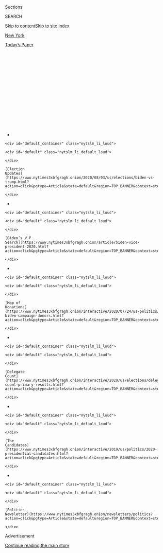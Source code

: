 <div id="app">

<div>

<div>

<div>

<div class="NYTAppHideMasthead css-1q2w90k e1suatyy0">

<div class="section css-ui9rw0 e1suatyy2">

<div class="css-eph4ug er09x8g0">

<div class="css-6n7j50">

</div>

<span class="css-1dv1kvn">Sections</span>

<div class="css-10488qs">

<span class="css-1dv1kvn">SEARCH</span>

</div>

[Skip to content](#site-content)[Skip to site index](#site-index)

</div>

<div id="masthead-section-label" class="css-1wr3we4 eaxe0e00">

[New
York](https://www.nytimes3xbfgragh.onion/section/nyregion)

</div>

<div class="css-10698na e1huz5gh0">

</div>

</div>

<div id="masthead-bar-one" class="section hasLinks css-15hmgas e1csuq9d3">

<div class="css-uqyvli e1csuq9d0">

</div>

<div class="css-1uqjmks e1csuq9d1">

</div>

<div class="css-9e9ivx">

[](https://myaccount.nytimes3xbfgragh.onion/auth/login?response_type=cookie&client_id=vi)

</div>

<div class="css-1bvtpon e1csuq9d2">

[Today’s
Paper](https://www.nytimes3xbfgragh.onion/section/todayspaper)

</div>

</div>

</div>

</div>

<div data-aria-hidden="false">

<div id="site-content" data-role="main">

<div>

<div class="css-1aor85t" style="opacity:0.000000001;z-index:-1;visibility:hidden">

<div class="css-1hqnpie">

<div class="css-epjblv">

<span class="css-17xtcya">[New
York](/section/nyregion)</span><span class="css-x15j1o">|</span><span class="css-fwqvlz">Why
the Botched N.Y.C. Primary Has Become the November
Nightmare</span>

</div>

<div class="css-k008qs">

<div class="css-1iwv8en">

<span class="css-18z7m18"></span>

<div>

</div>

</div>

<span class="css-1n6z4y">https://nyti.ms/2XlVlgx</span>

<div class="css-1705lsu">

<div class="css-4xjgmj">

<div class="css-4skfbu" data-role="toolbar" data-aria-label="Social Media Share buttons, Save button, and Comments Panel with current comment count" data-testid="share-tools">

  - 
  - 
  - 
  - 
    
    <div class="css-6n7j50">
    
    </div>

  - 
  - 

</div>

</div>

</div>

</div>

</div>

</div>

<div id="NYT_TOP_BANNER_REGION" class="css-13pd83m">

<div>

<div id="styln-elections-notifications-menu" class="section interactive-content interactive-size-medium css-1edisqu">

<div class="css-17ih8de interactive-body">

<div class="nytslm_innerContainer" data-aria-live="polite">

<div class="nytslm_title">

</div>

  - 
    
    <div id="default_container" class="nytslm_li_loud">
    
    <div id="default" class="nytslm_li_default_loud">
    
    </div>
    
    [Election
    Updates](https://www.nytimes3xbfgragh.onion/2020/08/03/us/elections/biden-vs-trump.html?action=click&pgtype=Article&state=default&region=TOP_BANNER&context=storylines_menu)
    
    </div>

  - 
    
    <div id="default_container" class="nytslm_li_loud">
    
    <div id="default" class="nytslm_li_default_loud">
    
    </div>
    
    [Biden’s V.P.
    Search](https://www.nytimes3xbfgragh.onion/article/biden-vice-president-2020.html?action=click&pgtype=Article&state=default&region=TOP_BANNER&context=storylines_menu)
    
    </div>

  - 
    
    <div id="default_container" class="nytslm_li_loud">
    
    <div id="default" class="nytslm_li_default_loud">
    
    </div>
    
    [Map of
    Donations](https://www.nytimes3xbfgragh.onion/interactive/2020/07/24/us/politics/trump-biden-campaign-donors.html?action=click&pgtype=Article&state=default&region=TOP_BANNER&context=storylines_menu)
    
    </div>

  - 
    
    <div id="default_container" class="nytslm_li_loud">
    
    <div id="default" class="nytslm_li_default_loud">
    
    </div>
    
    [Delegate
    Count](https://www.nytimes3xbfgragh.onion/interactive/2020/us/elections/delegate-count-primary-results.html?action=click&pgtype=Article&state=default&region=TOP_BANNER&context=storylines_menu)
    
    </div>

  - 
    
    <div id="default_container" class="nytslm_li_loud">
    
    <div id="default" class="nytslm_li_default_loud">
    
    </div>
    
    [The
    Candidates](https://www.nytimes3xbfgragh.onion/interactive/2019/us/politics/2020-presidential-candidates.html?action=click&pgtype=Article&state=default&region=TOP_BANNER&context=storylines_menu)
    
    </div>

  - 
    
    <div id="default_container" class="nytslm_li_loud">
    
    <div id="default" class="nytslm_li_default_loud">
    
    </div>
    
    [Politics
    Newsletter](https://www.nytimes3xbfgragh.onion/newsletters/politics?action=click&pgtype=Article&state=default&region=TOP_BANNER&context=storylines_menu)
    
    </div>

</div>

</div>

</div>

</div>

</div>

<div id="top-wrapper" class="css-1sy8kpn">

<div id="top-slug" class="css-l9onyx">

Advertisement

</div>

[Continue reading the main
story](#after-top)

<div class="ad top-wrapper" style="text-align:center;height:100%;display:block;min-height:250px">

<div id="top" class="place-ad" data-position="top" data-size-key="top">

</div>

</div>

<div id="after-top">

</div>

</div>

<div>

<div id="sponsor-wrapper" class="css-1hyfx7x">

<div id="sponsor-slug" class="css-19vbshk">

Supported by

</div>

[Continue reading the main
story](#after-sponsor)

<div id="sponsor" class="ad sponsor-wrapper" style="text-align:center;height:100%;display:block">

</div>

<div id="after-sponsor">

</div>

</div>

<div class="css-186x18t">

</div>

<div class="css-1vkm6nb ehdk2mb0">

# Why the Botched N.Y.C. Primary Has Become the November Nightmare

</div>

Nearly six weeks later, two congressional races remain undecided, and
officials are trading blame over the mishandling of tens of thousands of
mail-in ballots.

<div class="css-79elbk" data-testid="photoviewer-wrapper">

<div class="css-z3e15g" data-testid="photoviewer-wrapper-hidden">

</div>

<div class="css-1a48zt4 ehw59r15" data-testid="photoviewer-children">

![<span class="css-16f3y1r e13ogyst0" data-aria-hidden="true">Problems
plagued New York City’s June 23 primary, and weeks later Board of
Elections staff members were still tallying
ballots.</span><span class="css-cnj6d5 e1z0qqy90" itemprop="copyrightHolder"><span class="css-1ly73wi e1tej78p0">Credit...</span><span><span>Victor
J. Blue for The New York
Times</span></span></span>](https://static01.graylady3jvrrxbe.onion/images/2020/07/31/nyregion/00nyvoting-02/00nyvoting-02-articleLarge.jpg?quality=75&auto=webp&disable=upscale)

</div>

</div>

<div class="css-18e8msd">

<div class="css-vp77d3 epjyd6m0">

<div class="css-hus3qt ey68jwv0" data-aria-hidden="true">

[![Jesse
McKinley](https://static01.graylady3jvrrxbe.onion/images/2018/02/20/multimedia/author-jesse-mckinley/author-jesse-mckinley-thumbLarge.jpg
"Jesse McKinley")](https://www.nytimes3xbfgragh.onion/by/jesse-mckinley)

</div>

<div class="css-1baulvz">

By [<span class="css-1baulvz last-byline" itemprop="name">Jesse
McKinley</span>](https://www.nytimes3xbfgragh.onion/by/jesse-mckinley)

</div>

</div>

  - Aug. 3,
    2020

  - 
    
    <div class="css-4xjgmj">
    
    <div class="css-d8bdto" data-role="toolbar" data-aria-label="Social Media Share buttons, Save button, and Comments Panel with current comment count" data-testid="share-tools">
    
      - 
      - 
      - 
      - 
        
        <div class="css-6n7j50">
        
        </div>
    
      - 
      - 
    
    </div>
    
    </div>

</div>

</div>

<div class="section meteredContent css-1r7ky0e" name="articleBody" itemprop="articleBody">

<div class="css-1fanzo5 StoryBodyCompanionColumn">

<div class="css-53u6y8">

Election officials in New York City widely distributed mail-in ballots
for the primary on June 23, which featured dozens of hard-fought races.
The officials had hoped to make voting much easier, but they did not
seem prepared for the response: more than 10 times the number of
absentee ballots received in recent elections in the city.

Now, nearly six weeks later, two closely watched congressional races
remain undecided, and major delays in counting a deluge of 400,000
[mail-in
ballots](https://www.nytimes3xbfgragh.onion/2020/08/03/us/politics/trump-mail-in-voting.html)
and other problems are being cited as examples of the challenges facing
the nation as it looks toward conducting the November general election
during the pandemic.

Gov. Andrew M. Cuomo and other officials are trading blame for the
botched counting in the city, and the Postal Service is coming under
criticism over whether it is equipped to handle the sharp increase in
absentee ballots.

Election lawyers said one area of concern in New York City was that
mail-in ballots have prepaid return envelopes. The Postal Service
apparently had difficulty processing some of them correctly and, as a
result, an unknown number of votes — perhaps thousands — may have been
wrongfully disqualified because of a lack of a postmark.

</div>

</div>

<div class="css-1fanzo5 StoryBodyCompanionColumn">

<div class="css-53u6y8">

Thousands more ballots in the city were discarded by election officials
for minor errors, or not even sent to voters until the day before the
primary, making it all but impossible for the ballots to be returned in
time.

In recent days, President Trump has also jumped into fray, repeatedly
citing the primary in New York City for his unfounded claims that
mail-in voting is susceptible to fraud. There is no evidence that the
primary results were tainted by criminal malfeasance, according to a
wide array of election officials and representatives of campaigns.

Still, candidates and political analysts are warning that government
officials at all levels need to take urgent action to avoid a nightmare
in November.

“This election is a canary in the coal mine,” said Suraj Patel, a
Democrat running for Congress in a district that includes parts of
Manhattan, Brooklyn and Queens, who has filed a federal lawsuit over the
primary.

Mr. Patel trails the incumbent, Representative Carolyn B. Maloney, by
some 3,700 votes, though more than 12,000 ballots have been
disqualified, including about 1,200 that were missing postmarks, he
said.

</div>

</div>

<div class="css-1fanzo5 StoryBodyCompanionColumn">

<div class="css-53u6y8">

He is among the plaintiffs in a lawsuit filed in July that is asking a
federal court to order election officials to count disqualified ballots.
The lawsuit included testimony that election officials had mailed out
more than 34,000 ballots one day before the June 23
primary.

<div id="NYT_MAIN_CONTENT_1_REGION" class="css-9tf9ac">

<div>

<div id="styln-nfldraft-updates-block" class="section interactive-content interactive-size-medium css-1ftcdic">

<div class="css-17ih8de interactive-body">

<div id="styln-briefing-block" data-asset-id="">

<div class="briefing-block-header-section">

# [Latest Updates: 2020 Election](https://www.nytimes3xbfgragh.onion/2020/08/03/us/elections/biden-vs-trump.html?action=click&pgtype=Article&state=default&region=MAIN_CONTENT_1&context=storylines_live_updates)

<div class="briefing-block-ts">

Updated 2020-08-04T01:23:51.312Z

</div>

</div>

  - [Trump assails mail-in voting anew, citing delays in declaring a
    winner in a New York congressional
    primary.](https://www.nytimes3xbfgragh.onion/2020/08/03/us/elections/biden-vs-trump.html?action=click&pgtype=Article&state=default&region=MAIN_CONTENT_1&context=storylines_live_updates#link-6494b448)
  - [Obama issues his first slate of 2020
    endorsements.](https://www.nytimes3xbfgragh.onion/2020/08/03/us/elections/biden-vs-trump.html?action=click&pgtype=Article&state=default&region=MAIN_CONTENT_1&context=storylines_live_updates#link-3de249e6)
  - [In a big shift, Trump is now encouraging mask-wearing in campaign
    emails.](https://www.nytimes3xbfgragh.onion/2020/08/03/us/elections/biden-vs-trump.html?action=click&pgtype=Article&state=default&region=MAIN_CONTENT_1&context=storylines_live_updates#link-54e34d20)

<div class="briefing-block-footer">

<div class="briefing-block-footer-meta">

[See more
updates](https://www.nytimes3xbfgragh.onion/2020/08/03/us/elections/biden-vs-trump.html?action=click&pgtype=Article&state=default&region=MAIN_CONTENT_1&context=storylines_live_updates)

</div>

</div>

</div>

</div>

</div>

</div>

</div>

A winner has also not been declared in a congressional district in the
Bronx, where Ritchie Torres, a Democratic city councilman, holds a
comfortable lead over several other contenders.

Other states and localities had vote-by-mail primaries during the
pandemic, with some scattered reports of problems — though nothing on
the scale of New York City’s weekslong process. Even before the
outbreak, the city’s Board of Elections had a reputation as a troubled
agency that ran elections [rife with
problems](https://www.nytimes3xbfgragh.onion/2018/11/07/nyregion/voting-problems-nyc-.html).

New York City election officials insisted last week that [they were
doing their
best](https://www.nytimes3xbfgragh.onion/2020/07/17/nyregion/election-absentee-ballots-primary.html)
under the extraordinary circumstances.

They pointed out the difficulties in protecting election workers from
the coronavirus, and cited [state
laws](https://www.nysenate.gov/legislation/laws/ELN/9-209) requiring the
disqualification of ballots for various small errors — including missing
signatures on ballot envelopes or envelopes sealed with tape — for
contributing to the high number of invalidated ballots.

Election officials also said the changing plans for the state’s
presidential primary — it was [initially
canceled](https://www.nytimes3xbfgragh.onion/2020/04/27/us/politics/democratic-primary-canceled-coronavirus.html)
before being reinstated by the courts — had delayed the process of
sending out absentee ballots.

The city’s Board of Elections is not expected to certify the vote until
Tuesday. Thirteen weeks later, on Nov. 3, the state and city could face
another crush of absentee ballots.

</div>

</div>

<div class="css-1fanzo5 StoryBodyCompanionColumn">

<div class="css-53u6y8">

Frederic M. Umane, the board’s secretary, defended the handling of the
election, calling the ballot-counting process “slow, but accurate and
open.”

He said the board’s operation was greatly affected by the outbreak.

“Our staff was decimated by Covid,” Mr. Umane said, noting the board had
about 350 permanent workers and other temporary workers, many of whom
were sick and could not work before the primary.

Mr. Umane said the board might need hundreds more workers for the
November election.

Primaries were conducted across the state, but New York City seemed to
encounter the biggest problems, in part because it had many closely
contested races and substantial voter participation.

Mr. Cuomo, a third-term Democrat, acknowledged last week that the
primary was flawed, likening mail-in voting to other “systems that we
were working on but were not ready,” such as remote learning and
telemedicine, and suggesting the problem lay at a local level.

“We did have — not we — boards of elections had operational issues, some
better, some worse, and they have to learn from them,” Mr. Cuomo said.
“And we want to get the lessons and make the system better and make it
better for November.”

A person familiar with the internal operation of the city’s Board of
Elections, but not authorized to speak on the record, said that having
to increase the number of mail-in ballots had caused enormous struggles
at the agency.

“Imagine saying, ‘I’m having a dinner party for 10 people,’ and then
they say, ‘No, it’s 100 people,’” the person said. “It’s a very deep
learning curve.”

</div>

</div>

<div class="css-1fanzo5 StoryBodyCompanionColumn">

<div class="css-53u6y8">

The person added that the board made missteps along the way, including
not hiring enough people to count the absentee ballots. Even the vendors
hired to produce the ballots seemed overwhelmed.

In comments on Saturday, Mr. Cuomo said his administration had offered
help to local election boards, including “personnel to do counting,”
though no boards seemed to take the state up on its offer. He also noted
that some boards did not start counting ballots until the second week of
July. “Well, what was that?” he said.

Mr. Trump has repeatedly referred to the New York primary over the last
two weeks, warning that the “same thing would happen, but on massive
scale” across the country on Nov. 3.

</div>

</div>

<div class="css-cfo9c3">

</div>

<div class="css-1fanzo5 StoryBodyCompanionColumn">

<div class="css-53u6y8">

The president returned to the topic on Thursday as means of justifying
his suggestion that the general election might need to be postponed, a
trial balloon that was [widely panned by even his fellow
Republicans](https://www.nytimes3xbfgragh.onion/2020/07/31/us/politics/trump-tweet-democracy.html).

New York State lawmakers said they had responded to the problems last
month by approving a roster of fixes [to the vote-by-mail
system](https://www.nysenate.gov/newsroom/press-releases/senate-majority-advances-automatic-voter-registration-system-strengthens),
though it was not clear if Mr. Cuomo would sign the bills. Among other
changes, the legislation would allow the counting of ballots received
shortly after the election [without
postmarks](https://www.nysenate.gov/legislation/bills/2019/s8799/amendment/a)
and would require officials to [notify voters of small
errors](https://www.nysenate.gov/legislation/bills/2019/s8370/amendment/b)
in their ballot envelopes.

</div>

</div>

<div class="css-1fanzo5 StoryBodyCompanionColumn">

<div class="css-53u6y8">

Election experts pointed to an array of causes for the issues in
primary: In late April, as the toll from coronavirus mounted, [Mr. Cuomo
ordered a wide expansion of absentee
voting](https://www.governor.ny.gov/news/amid-ongoing-covid-19-pandemic-governor-cuomo-issues-executive-order-make-sure-every-new-yorker),
sending every New Yorker eligible to vote in the primary an application
for an absentee ballot.

</div>

</div>

<div class="css-79elbk" data-testid="photoviewer-wrapper">

<div class="css-z3e15g" data-testid="photoviewer-wrapper-hidden">

</div>

<div class="css-1a48zt4 ehw59r15" data-testid="photoviewer-children">

![<span class="css-16f3y1r e13ogyst0" data-aria-hidden="true">Councilman
Ritchie Torres, right, is leading in his Bronx congressional race, but
has not been declared the
winner.</span><span class="css-cnj6d5 e1z0qqy90" itemprop="copyrightHolder"><span class="css-1ly73wi e1tej78p0">Credit...</span><span>Gabriela
Bhaskar for The New York
Times</span></span>](https://static01.graylady3jvrrxbe.onion/images/2020/07/31/nyregion/00nyvoting4/00nyvoting4-articleLarge.jpg?quality=75&auto=webp&disable=upscale)

</div>

</div>

<div class="css-1fanzo5 StoryBodyCompanionColumn">

<div class="css-53u6y8">

While the intention may have been to encourage voting, the
infrastructure lagged: Until a wave of changes approved in 2019, New
York [had been behind other states in adopting measures like early
voting](https://www.nytimes3xbfgragh.onion/2019/01/10/nyregion/voting-reform-election-ny.html).

“The state has long had some of the strictest rules when it comes to
being able to cast an absentee ballot, and it wasn’t built to support
the increased volume,” said Lawrence Norden, director of the Election
Reform Program at the Brennan Center for Justice.

The counting of absentee ballots is more labor intensive than machine
counts of in-person votes, which in the past had made up more than 90
percent of New York’s election returns. Jerry H. Goldfeder, a veteran
election lawyer, said the board did not have enough money to hire
workers to process absentee ballots.

“They could have asked for money and hired more staff, because they knew
in advance they were going to get an avalanche of absentee ballots,” Mr.
Goldfeder said. “There’s nothing magical about that.”

In all, the New York City Board of Elections sent more than 750,000
ballots with prepaid return envelopes, and some 400,000 were mailed
back. Postage on prepaid envelopes costs less than a stamp and is
charged to the payer only if used.

Prepaid envelopes are not typically postmarked by the post office’s
sorting systems, though the Postal Service recommends that ballot
envelopes use a special bar code to help identify them. Officials say
they make every effort to identify ballots and assure a postmark, a
critical element in determining if ballots were sent by the Election Day
deadline.

</div>

</div>

<div class="css-1fanzo5 StoryBodyCompanionColumn">

<div class="css-53u6y8">

That means going so far as to use human “gatekeepers” to backstop the
Postal Service’s massive computerized sorting systems, who pull ballot
envelopes out, one at a time, and feed them through a cancellation
machine to assure a
postmark.

</div>

</div>

<div class="css-79elbk" data-testid="photoviewer-wrapper">

<div class="css-z3e15g" data-testid="photoviewer-wrapper-hidden">

</div>

<div class="css-1a48zt4 ehw59r15" data-testid="photoviewer-children">

<div class="css-1xdhyk6 erfvjey0">

<span class="css-1ly73wi e1tej78p0">Image</span>

<div class="css-zjzyr8">

<div data-testid="lazyimage-container" style="height:257.77777777777777px">

</div>

</div>

</div>

<span class="css-16f3y1r e13ogyst0" data-aria-hidden="true">The city’s
Board of Elections sent over 750,000 mail-in ballots, and about 400,000
were
returned.</span><span class="css-cnj6d5 e1z0qqy90" itemprop="copyrightHolder"><span class="css-1ly73wi e1tej78p0">Credit...</span><span>Victor
J. Blue for The New York Times</span></span>

</div>

</div>

<div class="css-1fanzo5 StoryBodyCompanionColumn">

<div class="css-53u6y8">

But it was far from foolproof: Michael Calabrese, a manager at the
Postal Service’s [Manhattan processing
plant](https://www.uspsoig.gov/document/new-york-morgan-processing-and-distribution-center-efficiency),
could only confirm that extra gatekeepers were on hand to locate stray
ballots on Election Day itself.

Even so, some unmarked ballots got through.

“It’s not a 100 percent process,” he said, under questioning from Judge
Analisa Torres of Federal District Court in Manhattan. “It’s not
something we could normally do, but in order to capture and read those
ballots, we did that.”

The postal agency defended its performance, but also acknowledged that
“some ballots may not have been postmarked.” It said it would take
“action to resolve the issue going forward.”

“We continue to work with the secretary of state and all New York boards
of election and look forward to a successful general election,” Xavier
C. Hernandez, a Postal Service spokesman, said.

Bruce Gyory, a Democratic political consultant, said the state and city
needed to drastically increase election staff for November. “This is
logistics,” Mr. Gyory said. “It isn’t rocket science.”

</div>

</div>

<div class="css-1fanzo5 StoryBodyCompanionColumn">

<div class="css-53u6y8">

He added that such steps could make it more difficult for Mr. Trump to
cite problems in New York to dispute the results of the general
election.

“He is trying to create doubt,” Mr. Gyory said. “Because he knows he’s
going to lose the election if things don’t change.”

Jeffery C. Mays, Luis Ferré-Sadurní and Emma G. Fitzsimmons contributed
reporting.

</div>

</div>

</div>

<div>

</div>

<div>

</div>

<div id="NYT_BELOW_MAIN_CONTENT_REGION">

<div>

<div id="STLYN_guide_v1_STYLN_guide_a" class="section css-l08pwh interactive-content interactive-size-medium">

<div class="css-17ih8de interactive-body">

<div class="g-story g-freebird g-max-limit" data-preview-slug="styln-scroll-guide">

</div>

<div id="g-electionguide-id" class="g-electionguide">

<div class="g-electionguide-container">

<div class="g-electionguide-wrapper">

<div class="g-electionguide-logo">

</div>

# Our 2020 Election Guide

Updated Aug. 3, 2020

  - 
    
    -----
    
    ## The Latest
    
      - President Trump again assails mail-in voting, [claiming without
        evidence that the process is plagued by
        fraud](https://www.nytimes3xbfgragh.onion/2020/08/03/us/politics/trump-mail-in-voting.html?action=click&pgtype=Article&state=default&region=BELOW_MAIN_CONTENT&context=storylines_guide).

  - 
    
    -----
    
    ## Biden’s V.P. Search
    
      - [Here are 13
        women](https://www.nytimes3xbfgragh.onion/article/biden-vice-president-2020.html?action=click&pgtype=Article&state=default&region=BELOW_MAIN_CONTENT&context=storylines_guide)
        who have been under consideration to be Joe Biden’s running
        mate, and why each might be chosen — and might not be.

  - 
    
    -----
    
    ## Keep Up With Our Coverage
    
      - Get an
        [email](https://www.nytimes3xbfgragh.onion/newsletters/politics?action=click&pgtype=Article&state=default&region=BELOW_MAIN_CONTENT&context=storylines_guide)
        recapping the day’s news
    
    <!-- end list -->
    
      - Download our mobile app on
        [iOS](https://apps.apple.com/us/app/nytimes/id284862083?ls=1&mat_click_id=5c79ae7455014fd1bd66b5610c05b8f2-20191112-16948&referrer=mat_click_id%3D5c79ae7455014fd1bd66b5610c05b8f2-20191112-16948%26link_click_id%3D722930677036718082)
        and
        [Android](http://a.localytics.com/android?id=com.nytimes.android&referrer=utm_source%3Dother_nyt_mobile_web%26utm_medium%3DWeb%2520page%26utm_term%3DGeneral%2520Mobile%2520Page%26utm_campaign%3DNYT%2520Mobile%2520General%2520Page)
        and turn on Breaking News and Politics alerts

</div>

</div>

</div>

</div>

</div>

</div>

</div>

<div>

</div>

<div>

<div id="bottom-wrapper" class="css-1ede5it">

<div id="bottom-slug" class="css-l9onyx">

Advertisement

</div>

[Continue reading the main
story](#after-bottom)

<div id="bottom" class="ad bottom-wrapper" style="text-align:center;height:100%;display:block;min-height:90px">

</div>

<div id="after-bottom">

</div>

</div>

</div>

</div>

</div>

## Site Index

<div>

</div>

## Site Information Navigation

  - [© <span>2020</span> <span>The New York Times
    Company</span>](https://help.nytimes3xbfgragh.onion/hc/en-us/articles/115014792127-Copyright-notice)

<!-- end list -->

  - [NYTCo](https://www.nytco.com/)
  - [Contact
    Us](https://help.nytimes3xbfgragh.onion/hc/en-us/articles/115015385887-Contact-Us)
  - [Work with us](https://www.nytco.com/careers/)
  - [Advertise](https://nytmediakit.com/)
  - [T Brand Studio](http://www.tbrandstudio.com/)
  - [Your Ad
    Choices](https://www.nytimes3xbfgragh.onion/privacy/cookie-policy#how-do-i-manage-trackers)
  - [Privacy](https://www.nytimes3xbfgragh.onion/privacy)
  - [Terms of
    Service](https://help.nytimes3xbfgragh.onion/hc/en-us/articles/115014893428-Terms-of-service)
  - [Terms of
    Sale](https://help.nytimes3xbfgragh.onion/hc/en-us/articles/115014893968-Terms-of-sale)
  - [Site
    Map](https://spiderbites.nytimes3xbfgragh.onion)
  - [Help](https://help.nytimes3xbfgragh.onion/hc/en-us)
  - [Subscriptions](https://www.nytimes3xbfgragh.onion/subscription?campaignId=37WXW)

</div>

</div>

</div>

</div>

